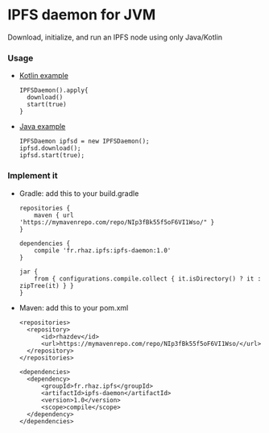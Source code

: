 # IPFS daemon for JVM
Download, initialize, and run an IPFS node using only Java/Kotlin

### Usage

- [Kotlin example](https://github.com/RHazDev/IPFS-Daemon/blob/master/src/KotlinTest.kt)

      IPFSDaemon().apply{
        download()
        start(true)
      }

- [Java example](https://github.com/RHazDev/IPFS-Daemon/blob/master/src/JavaTest.java)

      IPFSDaemon ipfsd = new IPFSDaemon();
      ipfsd.download();
      ipfsd.start(true);

### Implement it
    
- Gradle: add this to your build.gradle

      repositories {
          maven { url 'https://mymavenrepo.com/repo/NIp3fBk55f5oF6VI1Wso/" }
      }
      
      dependencies {
          compile 'fr.rhaz.ipfs:ipfs-daemon:1.0'
      }
      
      jar {
          from { configurations.compile.collect { it.isDirectory() ? it : zipTree(it) } }
      }

- Maven: add this to your pom.xml

      <repositories>
        <repository>
            <id>rhazdev</id>
            <url>https://mymavenrepo.com/repo/NIp3fBk55f5oF6VI1Wso/</url>
        </repository>
      </repositories>

      <dependencies>
        <dependency>
            <groupId>fr.rhaz.ipfs</groupId>
            <artifactId>ipfs-daemon</artifactId>
            <version>1.0</version>
            <scope>compile</scope>
        </dependency>
      </dependencies>

